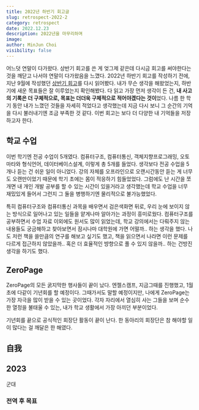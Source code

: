 ```yaml
---
title: 2022년 하반기 회고글
slug: retrospect-2022-2
category: retrospect
date: 2022.12.23
description: 2022년을 마무리하며
image: 
author: MinJun Choi
visibility: false
---
```


어느덧 연말이 다가왔다. 상반기 회고를 쓴 게 엊그제 같은데 다시금 회고를 써야한다는 것을 깨닫고 나서야 연말이 다가왔음을 느꼈다.
2022년 하반기 회고를 작성하기 전에, 지난 9월에 작성했던 [상반기 회고](https://choiminjun.com/blog/retrospect-2022-1)를 다시 읽어봤다. 내가 무슨 생각을 해왔었는지, 하반기에 새운 목표들은 잘 이루었는지 확인해봤다. 다 읽고 가장 먼저 생각이 든 건, **내 사고의 기록은 더 구체적으로, 목표는 더더욱 구체적으로 적어야겠다는 것이**었다. 나름 한 학기 동안 내가 느꼈던 것들을 자세히 적었다고 생각했는데 지금 다시 보니 그 순간의 기억을 다시 불러내기엔 조금 부족한 것 같다. 이번 회고는 보다 더 다양한 내 기억들을 저장하고자 한다.

## 학교 수업
이번 학기엔 전공 수업이 5개였다. 컴퓨터구조, 컴퓨터통신, 객체지향프로그래밍, 오토마타와 형식언어, 데이터베이스설계, 이렇게 총 5개를 들었다. 생각보다 전공 수업을 5개나 듣는 건 쉬운 일이 아니었다. 강의 자체를 오프라인으로 오랜시간동안 듣는 게 너무도 오랜만이었기 때문에 학기 초에는 몸이 적응하기 힘들었었다. 그럼에도 난 시간을 쪼개면 내 개인 개발 공부를 할 수 있는 시간이 있을거라고 생각했는데 학교 수업을 너무 재밌있게 들어서 그런지 그 둘을 병행하기엔 물리적으로 불가능했었다. 

특히 컴퓨터구조와 컴퓨터통신 과목을 배우면서 검은색화면 뒤로, 우리 눈에 보이지 않는 방식으로 일어나고 있는 일들을 얕게나마 알아가는 과정이 흥미로웠다. 컴퓨터구조를 공부하면서 수업 자료 이외에도 원서도 많이 읽었는데, 학교 강의에서는 다뤄주지 않는 내용들도 궁금해하고 찾아보면서 잠시나마 대학원에 가면 어떨까.. 하는 생각을 했다. 나도 저런 책을 쓸만큼의 연구를 해보고 싶기도 했고, 책을 읽으면서 나라면 이런 문제를 다르게 접근하지 않았을까.. 혹은 더 효율적인 뱡향으로 풀 수 있지 않을까.. 하는 건방진 생각을 하기도 했다.

## ZeroPage
ZeroPage의 모든 굵지막한 행사들이 끝이 났다. 엔젤스캠프, 지금그때를 진행했고, 1월 초에 다같이 기년회를 할 예정이다. 그때가서도 말할 예정이지만, 나에게 ZeroPage는 가장 자극을 많이 받을 수 있는 곳이었다. 각자 자리에서 열심히 사는 그들을 보며 순수한 열정을 불태울 수 있는, 내가 학교 생활에서 가장 아끼던 부분이었다. 

기년회를 끝으로 공식적인 회장단 활동이 끝이 난다. 한 동아리의 회장단은 참 해야할 일이 많다는 걸 깨달은 한 해였다. 

## 自我

## 2023
군대
### 전역 후 목표